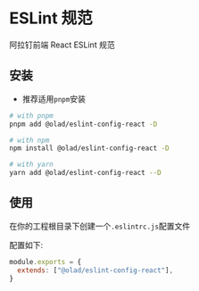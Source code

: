 # ESLint 规范

阿拉钉前端 React ESLint 规范

## 安装

- 推荐适用`pnpm`安装

```bash
# with pnpm
pnpm add @olad/eslint-config-react -D

# with npm
npm install @olad/eslint-config-react -D

# with yarn
yarn add @olad/eslint-config-react --D
```

## 使用

在你的工程根目录下创建一个`.eslintrc.js`配置文件

配置如下:

```js
module.exports = {
  extends: ["@olad/eslint-config-react"],
}
```

